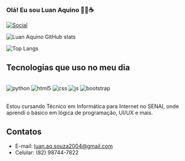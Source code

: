 ### Olá! Eu sou Luan Aquino 👨‍💻☕

[![Social](https://img.shields.io/badge/LinkedIn-0077B5?style=for-the-badge&logo=linkedin&logoColor=white
)](https://www.linkedin.com/in/luan-aquino-7b1718327/)

![Luan Aquino GitHub stats](https://github-readme-stats.vercel.app/api?username=Aquino-maker&show_icons=true&theme=dark)

![Top Langs](https://github-readme-stats.vercel.app/api/top-langs/?username=Aquino-maker&layout=compact)

## Tecnologias que uso no meu dia

<div style="display: inline_block"><br/>
    <img aling="center" alt="python" src="https://img.shields.io/badge/Python-3776AB?style=for-the-badge&logo=python&logoColor=white"/>
    <img aling="center" alt="html5" src="https://img.shields.io/badge/HTML5-E34F26?style=for-the-badge&logo=html5&logoColor=white"/>
    <img aling="center" alt="css" src="https://img.shields.io/badge/CSS3-1572B6?style=for-the-badge&logo=css3&logoColor=white"/>
    <img aling="center" alt="js" src="https://img.shields.io/badge/JavaScript-F7DF1E?style=for-the-badge&logo=javascript&logoColor=black"/>
    <img aling="center" alt="bootstrap" src="https://img.shields.io/badge/Bootstrap-563D7C?style=for-the-badge&logo=bootstrap&logoColor=white"/>
</div><br/>

Estou cursando Técnico em Informática para Internet no SENAI, onde aprendi o básico em lógica de programação, UI/UX e mais.

## Contatos
- E-mail: luan.aq.souza2004@gmail.com<br/>
- Celular: (82) 98744-7822<br/>
